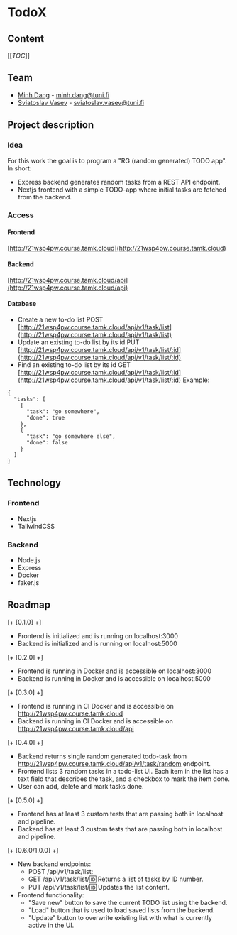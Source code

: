 # TodoX
## Content
[[_TOC_]]

## Team
- [Minh Dang](https://github.com/minhdangphuoc) - minh.dang@tuni.fi
- [Sviatoslav Vasev](https://gitlab.tamk.cloud/cpsvva) - sviatoslav.vasev@tuni.fi

## Project description
### Idea
For this work the goal is to program a "RG (random generated) TODO app". In short:
- Express backend generates random tasks from a REST API endpoint.
- Nextjs frontend with a simple TODO-app where initial tasks are fetched from the backend.

### Access
#### Frontend
[http://21wsp4pw.course.tamk.cloud](http://21wsp4pw.course.tamk.cloud)
#### Backend
[http://21wsp4pw.course.tamk.cloud/api](http://21wsp4pw.course.tamk.cloud/api)
#### Database
- Create a new to-do list
POST [http://21wsp4pw.course.tamk.cloud/api/v1/task/list](http://21wsp4pw.course.tamk.cloud/api/v1/task/list)
- Update an existing to-do list by its id
PUT [http://21wsp4pw.course.tamk.cloud/api/v1/task/list/:id](http://21wsp4pw.course.tamk.cloud/api/v1/task/list/:id)
- Find an existing to-do list by its id
GET [http://21wsp4pw.course.tamk.cloud/api/v1/task/list/:id](http://21wsp4pw.course.tamk.cloud/api/v1/task/list/:id)
Example:
```javacript
{
  "tasks": [
    {
      "task": "go somewhere",
      "done": true
    },
    {
      "task": "go somewhere else",
      "done": false
    }
  ]
}
```

## Technology
### Frontend
- Nextjs
- TailwindCSS
### Backend
- Node.js
- Express
- Docker
- faker.js

## Roadmap 

[+ [0.1.0] +]
 - Frontend is initialized and is running on localhost:3000
 - Backend is initialized and is running on localhost:5000

[+ [0.2.0] +]
 - Frontend is running in Docker and is accessible on localhost:3000
 - Backend is running in Docker and is accessible on localhost:5000

[+ [0.3.0] +]
 - Frontend is running in CI Docker and is accessible on http://21wsp4pw.course.tamk.cloud
 - Backend is running in CI Docker and is accessible on http://21wsp4pw.course.tamk.cloud/api

[+ [0.4.0] +]
- Backend returns single random generated todo-task from http://21wsp4pw.course.tamk.cloud/api/v1/task/random endpoint.
- Frontend lists 3 random tasks in a todo-list UI. Each item in the list has a text field that describes the task, and a checkbox to mark the item done.
- User can add, delete and mark tasks done.

[+ [0.5.0] +]
 - Frontend has at least 3 custom tests that are passing both in localhost and pipeline.
 - Backend has at least 3 custom tests that are passing both in localhost and pipeline.

[+ [0.6.0/1.0.0] +]
- New backend endpoints:
  - POST /api/v1/task/list:
  - GET /api/v1/task/list/:id: Returns a list of tasks by ID number.
  - PUT /api/v1/task/list/:id: Updates the list content.
- Frontend functionality:
  - "Save new" button to save the current TODO list using the backend.
  - "Load" button that is used to load saved lists from the backend.
  - "Update" button to overwrite existing list with what is currently active in the UI.
